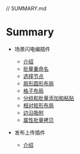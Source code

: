 // SUMMARY.md

# Summary
* 场景闪电编插件
    * [介绍](./场景闪电编/README.md)
    * [批量重命名](./场景闪电编/批量重命名/批量重命名.md)
    * [选择节点](./场景闪电编/选择节点[快捷键]/选择节点[快捷键].md)
    * [扇形圆形布局](./场景闪电编/扇形圆形布局/扇形圆形布局.md)
    * [格子布局](./场景闪电编/格子布局/格子布局.md)
    * [分组和批量添加和粘贴](./场景闪电编/批量添加和粘贴/批量添加和粘贴.md)
    * [相对矩形布局](./场景闪电编/相对矩形布局/相对矩形布局.md)
    * [边沿吸附](./边沿吸附/边沿吸附.md)
    * [属性批量拷贝](./属性批量拷贝/属性批量拷贝.md)

* 发布上传插件
    * [介绍](./发布上传插件/README.md)

